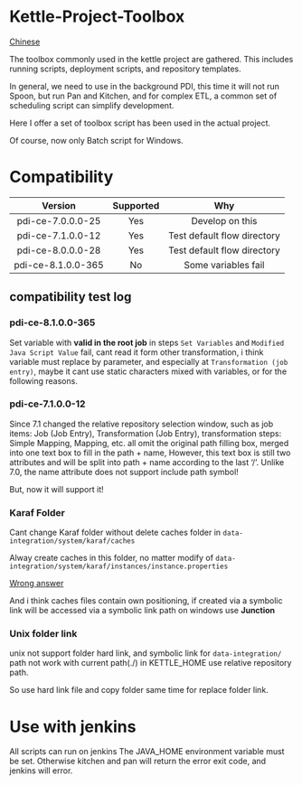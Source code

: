 # Kettle-Project-Toolbox

[Chinese](README_ZH.md)

The toolbox commonly used in the kettle project are gathered.
This includes running scripts, deployment scripts, and repository templates.

In general, we need to use in the background PDI, this time it will not run Spoon, but run Pan and Kitchen, and for complex ETL, a common set of scheduling script can simplify development.

Here I offer a set of toolbox script has been used in the actual project.

Of course, now only Batch script for Windows.



# Compatibility


| Version | Supported | Why |
|:-----:|:-----:|:-----:|
| pdi-ce-7.0.0.0-25 | Yes | Develop on this |
| pdi-ce-7.1.0.0-12 | Yes | Test default flow directory |
| pdi-ce-8.0.0.0-28 | Yes | Test default flow directory |
| pdi-ce-8.1.0.0-365 | No | Some variables fail |

## compatibility test log

### pdi-ce-8.1.0.0-365

Set variable with **valid in the root job** in steps `Set Variables` and `Modified Java Script Value` fail,
cant read it form other transformation,
i think variable must replace by parameter,
and especially at `Transformation (job entry)`,
maybe it cant use static characters mixed with variables, or for the following reasons.


### pdi-ce-7.1.0.0-12

Since 7.1 changed the relative repository selection window, 
such as job items: Job (Job Entry), Transformation (Job Entry),
transformation steps: Simple Mapping, Mapping, etc. 
all omit the original path filling box, merged into one text box to fill in the path + name,
However, this text box is still two attributes and will be split into path + name according to the last ‘/’. 
Unlike 7.0, the name attribute does not support include path symbol!

But, now it will support it!


### Karaf Folder

Cant change Karaf folder without delete caches folder in `data-integration/system/karaf/caches`

Alway create caches in this folder, no matter modify of  `data-integration/system/karaf/instances/instance.properties`

[Wrong answer](https://forums.pentaho.com/threads/207678-Changing-Pentaho-Folder-name-and-Karaf/)

And i think caches files contain own positioning,
if created via a symbolic link will be accessed via a symbolic link path on windows use **Junction**

### Unix folder link

unix not support folder hard link, and symbolic link for `data-integration/` path 
not work with current path(./) in KETTLE_HOME use relative repository path.

So use hard link file and copy folder same time for replace folder link.

# Use with jenkins

All scripts can run on jenkins
The JAVA_HOME environment variable must be set.
Otherwise kitchen and pan will return the error exit code, and jenkins will error.

